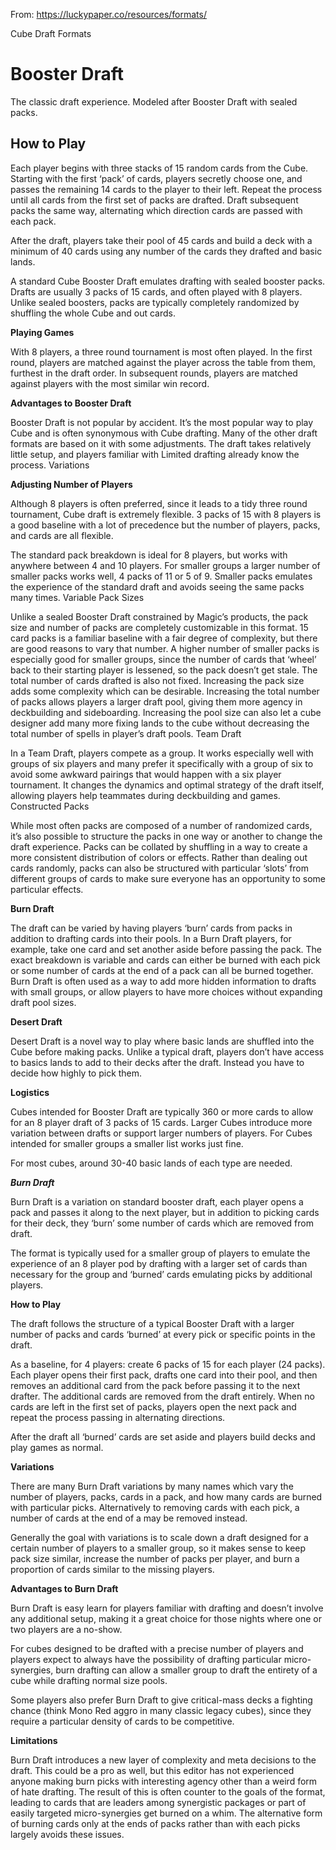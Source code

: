From: https://luckypaper.co/resources/formats/

Cube Draft Formats

# Booster Draft

The classic draft experience. Modeled after Booster Draft with sealed packs.

## How to Play

Each player begins with three stacks of 15 random cards from the Cube. Starting with the first ‘pack’ of cards, players secretly choose one, and passes the remaining 14 cards to the player to their left. Repeat the process until all cards from the first set of packs are drafted. Draft subsequent packs the same way, alternating which direction cards are passed with each pack.

After the draft, players take their pool of 45 cards and build a deck with a minimum of 40 cards using any number of the cards they drafted and basic lands.

A standard Cube Booster Draft emulates drafting with sealed booster packs. Drafts are usually 3 packs of 15 cards, and often played with 8 players. Unlike sealed boosters, packs are typically completely randomized by shuffling the whole Cube and out cards.

**Playing Games**

With 8 players, a three round tournament is most often played. In the first round, players are matched against the player across the table from them, furthest in the draft order. In subsequent rounds, players are matched against players with the most similar win record.

**Advantages to Booster Draft**

Booster Draft is not popular by accident. It’s the most popular way to play Cube and is often synonymous with Cube drafting. Many of the other draft formats are based on it with some adjustments. The draft takes relatively little setup, and players familiar with Limited drafting already know the process.
Variations

**Adjusting Number of Players**

Although 8 players is often preferred, since it leads to a tidy three round tournament, Cube draft is extremely flexible. 3 packs of 15 with 8 players is a good baseline with a lot of precedence but the number of players, packs, and cards are all flexible.

The standard pack breakdown is ideal for 8 players, but works with anywhere between 4 and 10 players. For smaller groups a larger number of smaller packs works well, 4 packs of 11 or 5 of 9. Smaller packs emulates the experience of the standard draft and avoids seeing the same packs many times.
Variable Pack Sizes

Unlike a sealed Booster Draft constrained by Magic’s products, the pack size and number of packs are completely customizable in this format. 15 card packs is a familiar baseline with a fair degree of complexity, but there are good reasons to vary that number. A higher number of smaller packs is especially good for smaller groups, since the number of cards that ‘wheel’ back to their starting player is lessened, so the pack doesn’t get stale. The total number of cards drafted is also not fixed. Increasing the pack size adds some complexity which can be desirable. Increasing the total number of packs allows players a larger draft pool, giving them more agency in deckbuilding and sideboarding. Increasing the pool size can also let a cube designer add many more fixing lands to the cube without decreasing the total number of spells in player’s draft pools.
Team Draft

In a Team Draft, players compete as a group. It works especially well with groups of six players and many prefer it specifically with a group of six to avoid some awkward pairings that would happen with a six player tournament. It changes the dynamics and optimal strategy of the draft itself, allowing players help teammates during deckbuilding and games.
Constructed Packs

While most often packs are composed of a number of randomized cards, it’s also possible to structure the packs in one way or another to change the draft experience. Packs can be collated by shuffling in a way to create a more consistent distribution of colors or effects. Rather than dealing out cards randomly, packs can also be structured with particular ‘slots’ from different groups of cards to make sure everyone has an opportunity to some particular effects.

**Burn Draft**

The draft can be varied by having players ‘burn’ cards from packs in addition to drafting cards into their pools. In a Burn Draft players, for example, take one card and set another aside before passing the pack. The exact breakdown is variable and cards can either be burned with each pick or some number of cards at the end of a pack can all be burned together. Burn Draft is often used as a way to add more hidden information to drafts with small groups, or allow players to have more choices without expanding draft pool sizes.

**Desert Draft**

Desert Draft is a novel way to play where basic lands are shuffled into the Cube before making packs. Unlike a typical draft, players don’t have access to basics lands to add to their decks after the draft. Instead you have to decide how highly to pick them.

**Logistics**

Cubes intended for Booster Draft are typically 360 or more cards to allow for an 8 player draft of 3 packs of 15 cards. Larger Cubes introduce more variation between drafts or support larger numbers of players. For Cubes intended for smaller groups a smaller list works just fine.

For most cubes, around 30-40 basic lands of each type are needed.




***Burn Draft***

Burn Draft is a variation on standard booster draft, each player opens a pack and passes it along to the next player, but in addition to picking cards for their deck, they ‘burn’ some number of cards which are removed from draft.

The format is typically used for a smaller group of players to emulate the experience of an 8 player pod by drafting with a larger set of cards than necessary for the group and ‘burned’ cards emulating picks by additional players.

**How to Play**

The draft follows the structure of a typical Booster Draft with a larger number of packs and cards ‘burned’ at every pick or specific points in the draft.

As a baseline, for 4 players: create 6 packs of 15 for each player (24 packs). Each player opens their first pack, drafts one card into their pool, and then removes an additional card from the pack before passing it to the next drafter. The additional cards are removed from the draft entirely. When no cards are left in the first set of packs, players open the next pack and repeat the process passing in alternating directions.

After the draft all ‘burned’ cards are set aside and players build decks and play games as normal.

**Variations**

There are many Burn Draft variations by many names which vary the number of players, packs, cards in a pack, and how many cards are burned with particular picks. Alternatively to removing cards with each pick, a number of cards at the end of a may be removed instead.

Generally the goal with variations is to scale down a draft designed for a certain number of players to a smaller group, so it makes sense to keep pack size similar, increase the number of packs per player, and burn a proportion of cards similar to the missing players.

**Advantages to Burn Draft**

Burn Draft is easy learn for players familiar with drafting and doesn’t involve any additional setup, making it a great choice for those nights where one or two players are a no-show.

For cubes designed to be drafted with a precise number of players and players expect to always have the possibility of drafting particular micro-synergies, burn drafting can allow a smaller group to draft the entirety of a cube while drafting normal size pools.

Some players also prefer Burn Draft to give critical-mass decks a fighting chance (think Mono Red aggro in many classic legacy cubes), since they require a particular density of cards to be competitive.

**Limitations**

Burn Draft introduces a new layer of complexity and meta decisions to the draft. This could be a pro as well, but this editor has not experienced anyone making burn picks with interesting agency other than a weird form of hate drafting. The result of this is often counter to the goals of the format, leading to cards that are leaders among synergistic packages or part of easily targeted micro-synergies get burned on a whim. The alternative form of burning cards only at the ends of packs rather than with each picks largely avoids these issues.
